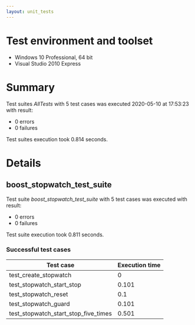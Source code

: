 ```yaml
---
layout: unit_tests
---
```


# Test environment and toolset 

* Windows 10 Professional, 64 bit
* Visual Studio 2010 Express

# Summary

Test suites *AllTests* with 5 test cases was executed 2020-05-10 at 17:53:23 with result:

* 0 errors
* 0 failures

Test suites execution took 0.814 seconds.

# Details

## boost_stopwatch_test_suite

Test suite *boost_stopwatch_test_suite* with 5 test cases was executed with result:

* 0 errors
* 0 failures

Test suite execution took 0.811 seconds.

### Successful test cases

Test case|Execution time
-|-
test_create_stopwatch | 0
test_stopwatch_start_stop | 0.101
test_stopwatch_reset | 0.1
test_stopwatch_guard | 0.101
test_stopwatch_start_stop_five_times | 0.501
